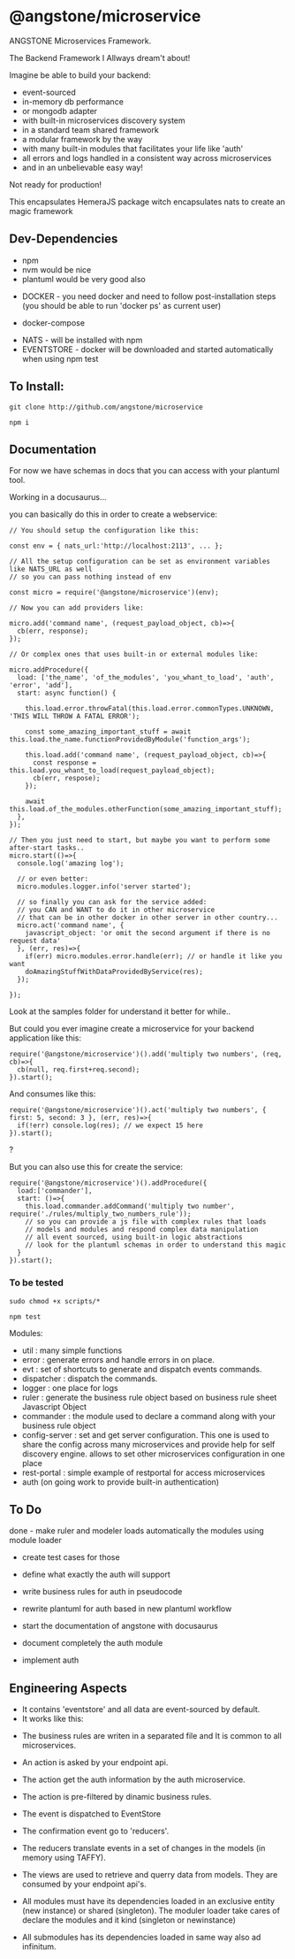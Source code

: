 # @angstone/microservice

ANGSTONE Microservices Framework.

The Backend Framework I Allways dream't about!

Imagine be able to build your backend:
- event-sourced
- in-memory db performance
- or mongodb adapter
- with built-in microservices discovery system
- in a standard team shared framework
- a modular framework by the way
- with many built-in modules that facilitates your life like 'auth'
- all errors and logs handled in a consistent way across microservices
- and in an unbelievable easy way!

Not ready for production!

This encapsulates HemeraJS package witch encapsulates nats to create an magic framework

## Dev-Dependencies

- npm
- nvm would be nice
- plantuml would be very good also
* DOCKER - you need docker and need to follow post-installation steps (you should be able to run 'docker ps' as current user)
- docker-compose
* NATS - will be installed with npm
* EVENTSTORE - docker will be downloaded and started automatically when using npm test

## To Install:

```git clone http://github.com/angstone/microservice```

```npm i```

## Documentation

For now we have schemas in docs that you can access with your plantuml tool.

Working in a docusaurus...

you can basically do this in order to create a webservice:

```
// You should setup the configuration like this:

const env = { nats_url:'http://localhost:2113', ... };

// All the setup configuration can be set as environment variables like NATS_URL as well
// so you can pass nothing instead of env

const micro = require('@angstone/microservice')(env);

// Now you can add providers like:

micro.add('command name', (request_payload_object, cb)=>{
  cb(err, response);
});

// Or complex ones that uses built-in or external modules like:

micro.addProcedure({
  load: ['the_name', 'of_the_modules', 'you_whant_to_load', 'auth', 'error', 'add'],
  start: async function() {

    this.load.error.throwFatal(this.load.error.commonTypes.UNKNOWN, 'THIS WILL THROW A FATAL ERROR');

    const some_amazing_important_stuff = await this.load.the_name.functionProvidedByModule('function_args');

    this.load.add('command name', (request_payload_object, cb)=>{
      const response = this.load.you_whant_to_load(request_payload_object);
      cb(err, respose);
    });

    await this.load.of_the_modules.otherFunction(some_amazing_important_stuff);
  },
});

// Then you just need to start, but maybe you want to perform some after-start tasks..
micro.start(()=>{
  console.log('amazing log');

  // or even better:
  micro.modules.logger.info('server started');

  // so finally you can ask for the service added:
  // you CAN and WANT to do it in other microservice
  // that can be in other docker in other server in other country...
  micro.act('command name', {
    javascript_object: 'or omit the second argument if there is no request data'
  }, (err, res)=>{
    if(err) micro.modules.error.handle(err); // or handle it like you want
    doAmazingStuffWithDataProvidedByService(res);
  });  

});

```

Look at the samples folder for understand it better for while..

But could you ever imagine create a microservice for your backend application like this:

```
require('@angstone/microservice')().add('multiply two numbers', (req, cb)=>{
  cb(null, req.first+req.second);
}).start();
```

And consumes like this:
```
require('@angstone/microservice')().act('multiply two numbers', { first: 5, second: 3 }, (err, res)=>{
  if(!err) console.log(res); // we expect 15 here
}).start();
```
?

But you can also use this for create the service:

```
require('@angstone/microservice')().addProcedure({
  load:['commander'],
  start: ()=>{
    this.load.commander.addCommand('multiply two number', require('./rules/multiply_two_numbers_rule'));
    // so you can provide a js file with complex rules that loads
    // models and modules and respond complex data manipulation
    // all event sourced, using built-in logic abstractions
    // look for the plantuml schemas in order to understand this magic
  }
}).start();
```

### To be tested

```sudo chmod +x scripts/*```

```npm test```

Modules:

* util : many simple functions
* error : generate errors and handle errors in on place.
* evt : set of shortcuts to generate and dispatch events commands.
* dispatcher : dispatch the commands.
* logger : one place for logs
* ruler : generate the business rule object based on business rule sheet Javascript Object
* commander : the module used to declare a command along with your business rule object
* config-server : set and get server configuration. This one is used to share the config across many microservices and provide help for self discovery engine. allows to set other microservices configuration in one place
* rest-portal : simple example of restportal for access microservices
* auth (on going work to provide built-in authentication)

## To Do

done - make ruler and modeler loads automatically the modules using module loader
* create test cases for those

* define what exactly the auth will support
* write business rules for auth in pseudocode
* rewrite plantuml for auth based in new plantuml workflow
* start the documentation of angstone with docusaurus
* document completely the auth module
* implement auth



## Engineering Aspects

* It contains 'eventstore' and all data are event-sourced by default.
* It works like this:

- The business rules are writen in a separated file and It is common to all microservices.

- An action is asked by your endpoint api.

- The action get the auth information by the auth microservice.

- The action is pre-filtered by dinamic business rules.

- The event is dispatched to EventStore

- The confirmation event go to 'reducers'.

- The reducers translate events in a set of changes in the models (in memory using TAFFY).

- The views are used to retrieve and querry data from models. They are consumed by your endpoint api's.

* All modules must have its dependencies loaded in an exclusive entity (new instance) or shared (singleton).
The moduler loader take cares of declare the modules and it kind (singleton or newinstance)

* All submodules has its dependencies loaded in same way also ad infinitum.
